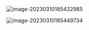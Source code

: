 ![image-20230310185432985](D:\ProgramFiles\Typora\typora-images\image-20230310185432985.png)

![image-20230310185449734](D:\ProgramFiles\Typora\typora-images\image-20230310185449734.png)





























